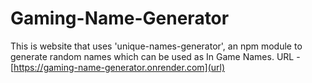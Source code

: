 # Gaming-Name-Generator
This is website that uses 'unique-names-generator', an npm module to generate random names which can be used as In Game Names.
URL - [https://gaming-name-generator.onrender.com](url)
